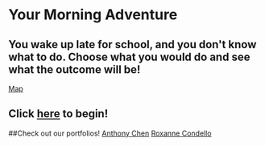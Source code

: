 # Your Morning Adventure
You wake up late for school, and you don't know what to do. Choose what you would do and see what the outcome will be! 
---
[Map](https://docs.google.com/a/hstat.org/drawings/d/1IRpTWSD5gCvuBltylx0-xb9OzWeCbWMUb4TpDW35pv4/edit?usp=sharing)

Click [here](start.md) to begin!
---
##Check out our portfolios!
[Anthony Chen](https://sites.google.com/a/hstat.org/anthonyc8420sep11/)
[Roxanne Condello](https://sites.google.com/a/hstat.org/roxannec1086sep11/)

